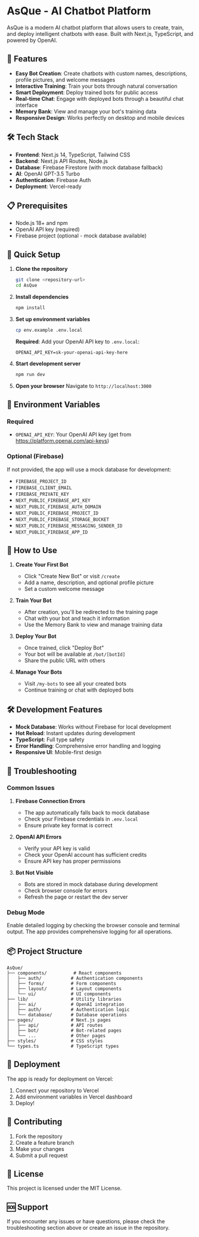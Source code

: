 # AsQue - AI Chatbot Platform

AsQue is a modern AI chatbot platform that allows users to create, train, and deploy intelligent chatbots with ease. Built with Next.js, TypeScript, and powered by OpenAI.

## 🚀 Features

- **Easy Bot Creation**: Create chatbots with custom names, descriptions, profile pictures, and welcome messages
- **Interactive Training**: Train your bots through natural conversation
- **Smart Deployment**: Deploy trained bots for public access
- **Real-time Chat**: Engage with deployed bots through a beautiful chat interface
- **Memory Bank**: View and manage your bot's training data
- **Responsive Design**: Works perfectly on desktop and mobile devices

## 🛠️ Tech Stack

- **Frontend**: Next.js 14, TypeScript, Tailwind CSS
- **Backend**: Next.js API Routes, Node.js
- **Database**: Firebase Firestore (with mock database fallback)
- **AI**: OpenAI GPT-3.5 Turbo
- **Authentication**: Firebase Auth
- **Deployment**: Vercel-ready

## 📋 Prerequisites

- Node.js 18+ and npm
- OpenAI API key (required)
- Firebase project (optional - mock database available)

## 🔧 Quick Setup

1. **Clone the repository**
   ```bash
   git clone <repository-url>
   cd AsQue
   ```

2. **Install dependencies**
   ```bash
   npm install
   ```

3. **Set up environment variables**
   ```bash
   cp env.example .env.local
   ```
   
   **Required**: Add your OpenAI API key to `.env.local`:
   ```
   OPENAI_API_KEY=sk-your-openai-api-key-here
   ```

4. **Start development server**
   ```bash
   npm run dev
   ```

5. **Open your browser**
   Navigate to `http://localhost:3000`

## 🔑 Environment Variables

### Required
- `OPENAI_API_KEY`: Your OpenAI API key (get from https://platform.openai.com/api-keys)

### Optional (Firebase)
If not provided, the app will use a mock database for development:
- `FIREBASE_PROJECT_ID`
- `FIREBASE_CLIENT_EMAIL`
- `FIREBASE_PRIVATE_KEY`
- `NEXT_PUBLIC_FIREBASE_API_KEY`
- `NEXT_PUBLIC_FIREBASE_AUTH_DOMAIN`
- `NEXT_PUBLIC_FIREBASE_PROJECT_ID`
- `NEXT_PUBLIC_FIREBASE_STORAGE_BUCKET`
- `NEXT_PUBLIC_FIREBASE_MESSAGING_SENDER_ID`
- `NEXT_PUBLIC_FIREBASE_APP_ID`

## 🎯 How to Use

1. **Create Your First Bot**
   - Click "Create New Bot" or visit `/create`
   - Add a name, description, and optional profile picture
   - Set a custom welcome message

2. **Train Your Bot**
   - After creation, you'll be redirected to the training page
   - Chat with your bot and teach it information
   - Use the Memory Bank to view and manage training data

3. **Deploy Your Bot**
   - Once trained, click "Deploy Bot"
   - Your bot will be available at `/bot/[botId]`
   - Share the public URL with others

4. **Manage Your Bots**
   - Visit `/my-bots` to see all your created bots
   - Continue training or chat with deployed bots

## 🛠️ Development Features

- **Mock Database**: Works without Firebase for local development
- **Hot Reload**: Instant updates during development
- **TypeScript**: Full type safety
- **Error Handling**: Comprehensive error handling and logging
- **Responsive UI**: Mobile-first design

## 🐛 Troubleshooting

### Common Issues

1. **Firebase Connection Errors**
   - The app automatically falls back to mock database
   - Check your Firebase credentials in `.env.local`
   - Ensure private key format is correct

2. **OpenAI API Errors**
   - Verify your API key is valid
   - Check your OpenAI account has sufficient credits
   - Ensure API key has proper permissions

3. **Bot Not Visible**
   - Bots are stored in mock database during development
   - Check browser console for errors
   - Refresh the page or restart the dev server

### Debug Mode

Enable detailed logging by checking the browser console and terminal output. The app provides comprehensive logging for all operations.

## 📦 Project Structure

```
AsQue/
├── components/          # React components
│   ├── auth/           # Authentication components
│   ├── forms/          # Form components
│   ├── layout/         # Layout components
│   └── ui/             # UI components
├── lib/                # Utility libraries
│   ├── ai/             # OpenAI integration
│   ├── auth/           # Authentication logic
│   └── database/       # Database operations
├── pages/              # Next.js pages
│   ├── api/            # API routes
│   ├── bot/            # Bot-related pages
│   └── ...             # Other pages
├── styles/             # CSS styles
└── types.ts            # TypeScript types
```

## 🚀 Deployment

The app is ready for deployment on Vercel:

1. Connect your repository to Vercel
2. Add environment variables in Vercel dashboard
3. Deploy!

## 🤝 Contributing

1. Fork the repository
2. Create a feature branch
3. Make your changes
4. Submit a pull request

## 📝 License

This project is licensed under the MIT License.

## 🆘 Support

If you encounter any issues or have questions, please check the troubleshooting section above or create an issue in the repository. 